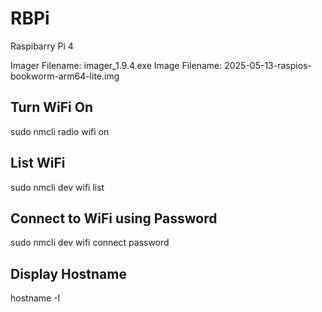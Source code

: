 # RBPi

Raspibarry Pi 4

Imager Filename: imager_1.9.4.exe
Image Filename: 2025-05-13-raspios-bookworm-arm64-lite.img

## Turn WiFi On
sudo nmcli radio wifi on

## List WiFi
sudo nmcli dev wifi list

## Connect to WiFi <SSID> using Password <PASSWORD>
sudo nmcli dev wifi connect <SSID> password <PASSWORD>

## Display Hostname
hostname -I
